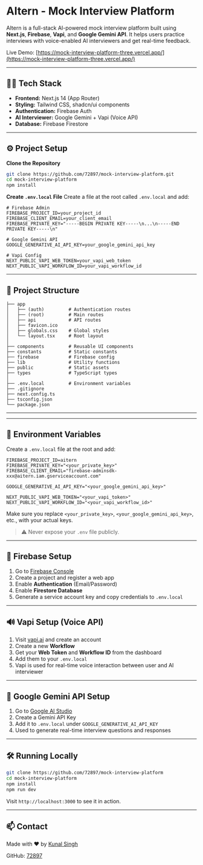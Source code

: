 # AItern - Mock Interview Platform

AItern is a full-stack AI-powered mock interview platform built using **Next.js**, **Firebase**, **Vapi**, and **Google Gemini API**. It helps users practice interviews with voice-enabled AI interviewers and get real-time feedback.

Live Demo: [https://mock-interview-platform-three.vercel.app/](https://mock-interview-platform-three.vercel.app/)

---

## 👨‍💻 Tech Stack

- **Frontend:** Next.js 14 (App Router)
- **Styling:** Tailwind CSS, shadcn/ui components
- **Authentication:** Firebase Auth
- **AI Interviewer:** Google Gemini + Vapi (Voice API)
- **Database:** Firebase Firestore
---
## ⚙️ Project Setup

**Clone the Repository**
```bash
git clone https://github.com/72897/mock-interview-platform.git
cd mock-interview-platform
npm install
```

**Create `.env.local` File**
Create a file at the root called `.env.local` and add:
```env
# Firebase Admin
FIREBASE_PROJECT_ID=your_project_id
FIREBASE_CLIENT_EMAIL=your_client_email
FIREBASE_PRIVATE_KEY="-----BEGIN PRIVATE KEY-----\n...\n-----END PRIVATE KEY-----\n"

# Google Gemini API
GOOGLE_GENERATIVE_AI_API_KEY=your_google_gemini_api_key

# Vapi Config
NEXT_PUBLIC_VAPI_WEB_TOKEN=your_vapi_web_token
NEXT_PUBLIC_VAPI_WORKFLOW_ID=your_vapi_workflow_id
```

---

## 📁 Project Structure

```
├── app
│   ├── (auth)         # Authentication routes
│   ├── (root)         # Main routes
│   ├── api            # API routes
│   ├── favicon.ico
│   ├── globals.css    # Global styles
│   └── layout.tsx     # Root layout
│
├── components         # Reusable UI components
├── constants          # Static constants
├── firebase           # Firebase config
├── lib                # Utility functions
├── public             # Static assets
├── types              # TypeScript types
│
├── .env.local         # Environment variables
├── .gitignore
├── next.config.ts
├── tsconfig.json
└── package.json
```

---

---

## 🔐 Environment Variables

Create a `.env.local` file at the root and add:

```env
FIREBASE_PROJECT_ID=aitern
FIREBASE_PRIVATE_KEY="<your_private_key>"
FIREBASE_CLIENT_EMAIL="firebase-adminsdk-xxx@aitern.iam.gserviceaccount.com"

GOOGLE_GENERATIVE_AI_API_KEY="<your_google_gemini_api_key>"

NEXT_PUBLIC_VAPI_WEB_TOKEN="<your_vapi_token>"
NEXT_PUBLIC_VAPI_WORKFLOW_ID="<your_vapi_workflow_id>"
```

Make sure you replace `<your_private_key>`, `<your_google_gemini_api_key>`, etc., with your actual keys.

> ⚠️ Never expose your `.env` file publicly.

---

## 🔧 Firebase Setup

1. Go to [Firebase Console](https://console.firebase.google.com/)
2. Create a project and register a web app
3. Enable **Authentication** (Email/Password)
4. Enable **Firestore Database**
5. Generate a service account key and copy credentials to `.env.local`

---

## 🔊 Vapi Setup (Voice API)

1. Visit [vapi.ai](https://vapi.ai/) and create an account
2. Create a new **Workflow**
3. Get your **Web Token** and **Workflow ID** from the dashboard
4. Add them to your `.env.local`
5. Vapi is used for real-time voice interaction between user and AI interviewer

---

## 🤖 Google Gemini API Setup

1. Go to [Google AI Studio](https://makersuite.google.com/app)
2. Create a Gemini API Key
3. Add it to `.env.local` under `GOOGLE_GENERATIVE_AI_API_KEY`
4. Used to generate real-time interview questions and responses

---

## 🛠️ Running Locally

```bash
git clone https://github.com/72897/mock-interview-platform
cd mock-interview-platform
npm install
npm run dev
```

Visit `http://localhost:3000` to see it in action.

---

## 📫 Contact

Made with ❤️ by [Kunal Singh](https://www.linkedin.com/in/kunal-singh-454368289/)

GitHub: [72897](https://github.com/72897/)

